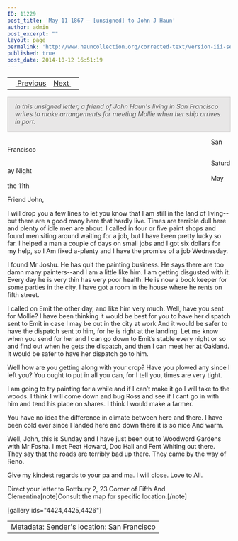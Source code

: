 ```yaml
---
ID: 11229
post_title: 'May 11 1867 – [unsigned] to John J Haun'
author: admin
post_excerpt: ""
layout: page
permalink: 'http://www.hauncollection.org/corrected-text/version-iii-series-ii/may-11-1867-unsigned-to-john-j-haun%e2%80%a8/'
published: true
post_date: 2014-10-12 16:51:19
---
```

<table style="width: 100%;">
<tbody>
<tr>
<td style="text-align: left;"><a title="March 24 1867" href="http://www.hauncollection.org/version-3/version-iii-series-ii/march-24-1867-john-j-haun-to-mollie-burns%E2%80%A8/"><img src="https://lh3.googleusercontent.com/-EFJpxxNiPNw/VqgtWBCZrMI/AAAAAAAAAFU/WfY4lPFWWkg/s800-Ic42/Soeb-Plain-Arrows-8-10px.png" alt="" width="10" height="10" /> Previous</a></td>
<td style="text-align: right;"><a title="July 10 1867" href="http://www.hauncollection.org/version-3/version-iii-series-ii/july-10-1867-mollie-burns-to-john-j-haun%E2%80%A8/">Next <img src="https://lh3.googleusercontent.com/-67k0cYlpXHw/VqgtWKz1MXI/AAAAAAAAAFU/k9PW_Piyurk/s800-Ic42/Soeb-Plain-Arrows-5-10px.png" alt="" width="10" height="10" /></a></td>
</tr>
</tbody>
</table>
<p style="padding: 12px 16px 14px 16px; color: #555555; background-color: #e8e7e7; border: #d2d0cf 1px solid;"><em>In this unsigned letter, a friend of John Haun's living in San Francisco writes to make arrangements for meeting Mollie when her ship arrives in port.</em></p>
<span style="margin-left: 460px;">San Francisco</span>

<span style="margin-left: 460px;">Saturday Night
<span style="margin-left: 460px;">May the 11th</span></span>

Friend John,

I will drop you a few lines to let you know that I am still in the land of living--but there are a good many here that hardly live. Times are terrible dull here and plenty of idle men are about. I called in four or five paint shops and found men siting around waiting for a job, but I have been pretty lucky so far. I helped a man a couple of days on small jobs and I got six dollars for my help, so I Am fixed a-plenty and I have the promise of a job Wednesday.

I found Mr Joshu. He has quit the painting business. He says there are too damn many painters--and I am a little like him. I am getting disgusted with it. Every day he is very thin has very poor health. He is now a book keeper for some parties in the city. I have got a room in the house where he rents on fifth street.

I called on Emit the other day, and like him very much. Well, have you sent for Mollie? I have been thinking it would be best for you to have her dispatch sent to Emit in case I may be out in the city at work And it would be safer to have the dispatch sent to him, for he is right at the landing. Let me know when you send for her and I can go down to Emit’s stable every night or so and find out when he gets the dispatch, and then I can meet her at Oakland. It would be safer to have her dispatch go to him.

Well how are you getting along with your crop? Have you plowed any since I left you? You ought to put in all you can, for I tell you, times are very tight.

I am going to try painting for a while and if I can’t make it go I will take to the woods. I think I will come down and bug Ross and see if I cant go in with him and tend his place on shares. I think I would make a farmer.

You have no idea the difference in climate between here and there. I have been cold ever since I landed here and down there it is so nice And warm.

Well, John, this is Sunday and I have just been out to Woodword Gardens with Mr Fosha. I met Peat Howard, Doc Hall and Fent Whiting out there. They say that the roads are terribly bad up there. They came by the way of Reno.

Give my kindest regards to your pa and ma. I will close. Love to All.

Direct your letter to Rottbury 2, 23 Corner of Fifth And Clementina[note]Consult the map for specific location.[/note]

[gallery ids="4424,4425,4426"]
<table style="width: 100%;">
<tbody>
<tr>
<td>Metadata: Sender's location: San Francisco</td>
</tr>
</tbody>
</table>